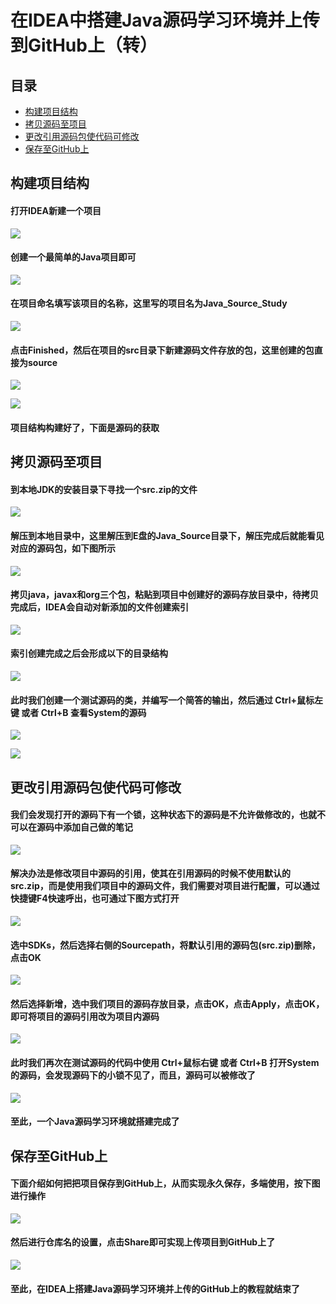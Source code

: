 # 在IDEA中搭建Java源码学习环境并上传到GitHub上（转）
## 目录
* [构建项目结构](#构建项目结构)
* [拷贝源码至项目](#拷贝源码至项目)
* [更改引用源码包使代码可修改](#更改引用源码包使代码可修改)
* [保存至GitHub上](#保存至GitHub上)

## 构建项目结构
#### 打开IDEA新建一个项目
![](./imgs/1.png)
#### 创建一个最简单的Java项目即可
![](./imgs/2.png)
#### 在项目命名填写该项目的名称，这里写的项目名为Java_Source_Study
![](./imgs/3.png)
#### 点击Finished，然后在项目的src目录下新建源码文件存放的包，这里创建的包直接为source
![](./imgs/4.png)

![](./imgs/5.png)
#### 项目结构构建好了，下面是源码的获取

## 拷贝源码至项目
#### 到本地JDK的安装目录下寻找一个src.zip的文件
![](./imgs/6.png)
#### 解压到本地目录中，这里解压到E盘的Java_Source目录下，解压完成后就能看见对应的源码包，如下图所示
![](./imgs/7.png)
#### 拷贝java，javax和org三个包，粘贴到项目中创建好的源码存放目录中，待拷贝完成后，IDEA会自动对新添加的文件创建索引
![](./imgs/8.png)
#### 索引创建完成之后会形成以下的目录结构
![](./imgs/9.png)
#### 此时我们创建一个测试源码的类，并编写一个简答的输出，然后通过 Ctrl+鼠标左键 或者 Ctrl+B 查看System的源码
![](./imgs/10.png)

![](./imgs/11.png)

## 更改引用源码包使代码可修改
#### 我们会发现打开的源码下有一个锁，这种状态下的源码是不允许做修改的，也就不可以在源码中添加自己做的笔记
![](./imgs/12.png)
#### 解决办法是修改项目中源码的引用，使其在引用源码的时候不使用默认的src.zip，而是使用我们项目中的源码文件，我们需要对项目进行配置，可以通过快捷键F4快速呼出，也可通过下图方式打开
![](./imgs/13.png)
#### 选中SDKs，然后选择右侧的Sourcepath，将默认引用的源码包(src.zip)删除，点击OK
![](./imgs/14.png)
#### 然后选择新增，选中我们项目的源码存放目录，点击OK，点击Apply，点击OK，即可将项目的源码引用改为项目内源码
![](./imgs/15.png)
#### 此时我们再次在测试源码的代码中使用 Ctrl+鼠标右键 或者 Ctrl+B 打开System的源码，会发现源码下的小锁不见了，而且，源码可以被修改了
![](./imgs/16.png)
#### 至此，一个Java源码学习环境就搭建完成了

## 保存至GitHub上
#### 下面介绍如何把把项目保存到GitHub上，从而实现永久保存，多端使用，按下图进行操作
![](./imgs/17.png)
#### 然后进行仓库名的设置，点击Share即可实现上传项目到GitHub上了
![](./imgs/18.png)
#### 至此，在IDEA上搭建Java源码学习环境并上传的GitHub上的教程就结束了